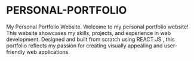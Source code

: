# PERSONAL-PORTFOLIO
My Personal Portfolio Website.  Welcome to my personal portfolio website! This website showcases my skills, projects, and experience in web development. Designed and built from scratch using REACT.JS , this portfolio reflects my passion for creating visually appealing and user-friendly web applications.  
